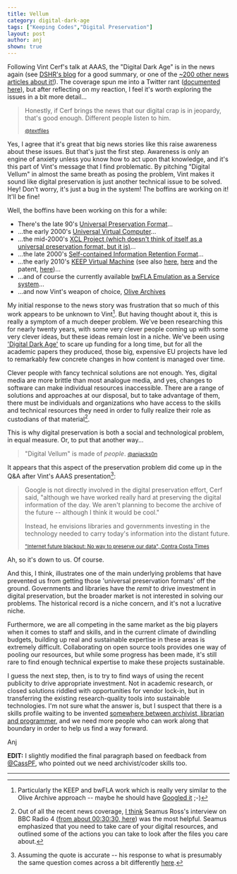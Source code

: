 ```yaml
---
title: Vellum
category: digital-dark-age
tags: ["Keeping Codes","Digital Preservation"]
layout: post
author: anj
shown: true
---
```


Following Vint Cerf's talk at AAAS, the "Digital Dark Age" is in the news again (see [DSHR's blog](http://blog.dshr.org/2015/02/vint-cerfs-talk-at-aaas.html) for a good summary, or one of the [~200 other news articles about it!](https://www.google.co.uk/search?q=%22digital+vellum%22&tbm=nws)). The coverage spun me into a Twitter rant ([documented here](http://ws-dl.blogspot.co.uk/2015/02/2015-02-17-reactions-to-vint-cerfs.html)), but after reflecting on my reaction, I feel it's worth exploring the issues in a bit more detail...

<!--break-->

> Honestly, if Cerf brings the news that our digital crap is in jeopardy, that's good enough. Different people listen to him.
> 
> <small>[@textfiles](https://twitter.com/textfiles/status/566257028071714817)</small>

Yes, I agree that it's great that big news stories like this raise awareness about these issues. But that's just the first step. Awareness is only an engine of anxiety unless you know how to act upon that knowledge, and it's this part of Vint's message that I find problematic. By pitching  "Digital Vellum" in almost the same breath as posing the problem, Vint makes it sound like digital preservation is just another technical issue to be solved. Hey! Don't worry, it's just a bug in the system! The boffins are working on it! It'll be fine!

Well, the boffins have been working on this for a while:

* There's the late 90's [Universal Preservation Format](http://info.wgbh.org/upf/)...
* ...the early 2000's [Universal Virtual Computer](http://en.wikipedia.org/wiki/UVC-based_preservation)...
* ...the mid-2000's [XCL Project (which doesn't think of itself as a universal preservation format, but it is)](http://planetarium.hki.uni-koeln.de/planets_cms/)...
* ...the late 2000's [Self-contained Information Retention Format](http://www.snia.org/SIRF)...
* ...the early 2010's [KEEP Virtual Machine](http://www.keep-project.eu/ezpub2/index.php?/eng/About-KEEP/Technical-solution/Progress-beyond-the-state-of-the-art) (see also [here](http://www.keep-project.eu/downloads/training/09kvm.pdf), [here](http://eprints.port.ac.uk/3417/) and the patent, [here](http://worldwide.espacenet.com/publicationDetails/biblio?CC=WO&NR=03052542&KC=&FT=E&locale=en_EP))...
* ...and of course the currently available [bwFLA Emulation as a Service system](http://bw-fla.uni-freiburg.de/)...
* ...and now Vint's weapon of choice, [Olive Archives](https://olivearchive.org/)

My initial response to the news story was frustration that so much of this work appears to be unknown to Vint[^1]. But having thought about it, this is really a symptom of a much deeper problem. We've been researching this for nearly twenty years, with some very clever people coming up with some very clever ideas, but these ideas remain lost in a niche. We've been using ['Digital Dark Age'](https://twitter.com/anjacks0n/status/566252699768090624) to scare up funding for a long time, but for all the academic papers they produced, those big, expensive EU projects have led to remarkably few concrete changes in how content is managed over time. 

Clever people with fancy technical solutions are not enough. Yes, digital media are more brittle than most analogue media, and yes, changes to software can make individual resources inaccessible. There are a range of solutions and approaches at our disposal, but to take advantage of them, there must be individuals and organizations who have access to the skills and technical resources they need in order to fully realize their role as custodians of that material[^2]. 

This is why digital preservation is both a social and technological problem, in equal measure. Or, to put that another way...

> "Digital Vellum" is made of *people*.
> <small>[@anjacks0n](https://twitter.com/anjacks0n/status/567684803861151744)</small>

It appears that this aspect of the preservation problem did come up in the Q&A after Vint's AAAS presentation[^3]:

> Google is not directly involved in the digital preservation effort, Cerf said, "although we have worked really hard at preserving the digital information of the day. We aren't planning to become the archive of the future -- although I think it would be cool."
>
> Instead, he envisions libraries and governments investing in the technology needed to carry today's information into the distant future. 
>
> <small>["Internet future blackout: No way to preserve our data", Contra Costa Times](http://www.contracostatimes.com/education/ci_27516239/internet-future-blackout-no-way-preserve-our-data)</small>

Ah, so it's down to us. Of course.

And this, I think, illustrates one of the main underlying problems that have prevented us from getting those 'universal preservation formats' off the ground. Governments and libraries have the *remit* to drive investment in digital preservation, but the broader market is not interested in solving our problems. The historical record is a niche concern, and it's not a lucrative niche.

Furthermore, we are all competing in the same market as the big players when it comes to staff and skills, and in the current climate of dwindling budgets, building up real and sustainable expertise in these areas is extremely difficult. Collaborating on open source tools provides one way of pooling our resources, but while some progress has been made, it's still rare to find enough technical expertise to make these projects sustainable.

I guess the next step, then, is to try to find ways of using the recent publicity to drive appropriate investment. Not in academic research, or closed solutions riddled with opportunities for vendor lock-in, but in transferring the existing research-quality tools into sustainable technologies. I'm not sure what the answer is, but I suspect that there is a skills profile waiting to be invented [somewhere between archivist, librarian and programmer](http://britishlibrary.typepad.co.uk/digital-scholarship/2015/02/what-would-library-carpentry-look-like.html), and we need more people who can work along that boundary in order to help us find a way forward.

Anj

**EDIT:** I slightly modified the final paragraph based on feedback from [@CassPF](https://twitter.com/casspf/status/575185148494249984), who pointed out we need archivist/coder skills too.

----

[^1]: Particularly the KEEP and bwFLA work which is really very similar to the Olive Archive approach -- maybe he should have [Googled it](https://www.google.co.uk/search?q=emulation+as+a+service) ;-)
[^2]: Out of all the recent news coverage, [I think](https://twitter.com/anjacks0n/status/566293872238940162) Seamus Ross's interview on BBC Radio 4 ([from about 00:30:30, here](http://www.bbc.co.uk/programmes/b051w4dr)) was the most helpful. Seamus emphasized that you need to take care of your digital resources, and outlined some of the actions you can take to look after the files you care about.
[^3]: Assuming the quote is accurate -- his response to what is presumably the same question comes across a bit differently [here](http://dailyfreepress.com/2015/02/19/digital-dark-age-threatens-to-swallow-civilizations-bytes-expert-warns/).
